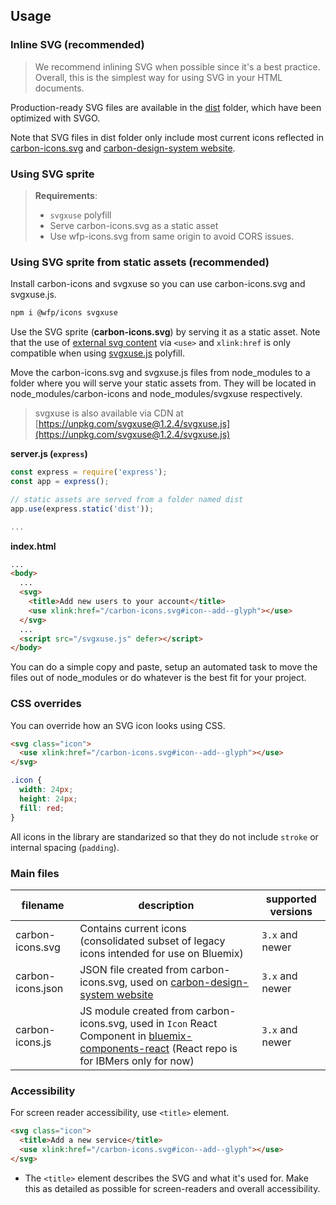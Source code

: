 ## Usage

### Inline SVG (recommended)

> We recommend inlining SVG when possible since it's a best practice. Overall, this is the simplest way for using SVG in your HTML documents.

Production-ready SVG files are available in the [dist](https://github.com/carbon-design-system/carbon-icons/tree/master/dist) folder, which have been optimized with SVGO.

Note that SVG files in dist folder only include most current icons reflected in [carbon-icons.svg](https://raw.githubusercontent.com/carbon-design-system/carbon-icons/master/dist/carbon-icons.svg) and [carbon-design-system website](http://carbondesignsystem.com/style/iconography/library).

### Using SVG sprite

> **Requirements**:
>
> - `svgxuse` polyfill
> - Serve carbon-icons.svg as a static asset
> - Use wfp-icons.svg from same origin to avoid CORS issues.

### Using SVG sprite from static assets (recommended)

Install carbon-icons and svgxuse so you can use carbon-icons.svg and svgxuse.js.

```sh
npm i @wfp/icons svgxuse
```

Use the SVG sprite (**carbon-icons.svg**) by serving it as a static asset.
Note that the use of [external svg content](https://css-tricks.com/svg-sprites-use-better-icon-fonts/##Browser+Support) via `<use>` and `xlink:href` is only compatible when using [svgxuse.js](https://github.com/Keyamoon/svgxuse) polyfill.

Move the carbon-icons.svg and svgxuse.js files from node_modules to a folder where you will serve your static assets from. They will be located in node_modules/carbon-icons and node_modules/svgxuse respectively.

> svgxuse is also available via CDN at [https://unpkg.com/svgxuse@1.2.4/svgxuse.js](https://unpkg.com/svgxuse@1.2.4/svgxuse.js)

**server.js (`express`)**

```js
const express = require('express');
const app = express();

// static assets are served from a folder named dist
app.use(express.static('dist'));

...
```

**index.html**

```html
...
<body>
  ...
  <svg>
    <title>Add new users to your account</title>
    <use xlink:href="/carbon-icons.svg#icon--add--glyph"></use>
  </svg>
  ...
  <script src="/svgxuse.js" defer></script>
</body>
```

You can do a simple copy and paste, setup an automated task to move the files out of node_modules or do whatever is the best fit for your project.

### CSS overrides

You can override how an SVG icon looks using CSS.

```html
<svg class="icon">
  <use xlink:href="/carbon-icons.svg#icon--add--glyph"></use>
</svg>
```

```css
.icon {
  width: 24px;
  height: 24px;
  fill: red;
}
```

All icons in the library are standarized so that they do not include `stroke` or internal spacing (`padding`).

### Main files

| filename          | description                                                                                                                                                                                            | supported versions |
| ----------------- | ------------------------------------------------------------------------------------------------------------------------------------------------------------------------------------------------------ | ------------------ |
| carbon-icons.svg  | Contains current icons (consolidated subset of legacy icons intended for use on Bluemix)                                                                                                               | `3.x` and newer    |
| carbon-icons.json | JSON file created from carbon-icons.svg, used on [carbon-design-system website](http://carbondesignsystem.com/style/iconography/library)                                                               | `3.x` and newer    |
| carbon-icons.js   | JS module created from carbon-icons.svg, used in `Icon` React Component in [bluemix-components-react](https://github.ibm.com/Bluemix/bluemix-components-react) (React repo is for IBMers only for now) | `3.x` and newer    |

### Accessibility

For screen reader accessibility, use `<title>` element.

```html
<svg class="icon">
  <title>Add a new service</title>
  <use xlink:href="/carbon-icons.svg#icon--add--glyph"></use>
</svg>
```

- The `<title>` element describes the SVG and what it's used for. Make this as detailed as possible for screen-readers and overall accessibility.
